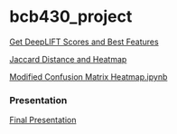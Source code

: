 # bcb430_project


[Get DeepLIFT Scores and Best Features](https://nbviewer.jupyter.org/github/yoonsikp/bcb430_project/blob/master/code/Get_DeepLIFT_Scores_and_Best_Features.ipynb)

[Jaccard Distance and Heatmap](https://nbviewer.jupyter.org/github/yoonsikp/bcb430_project/blob/master/code/Jaccard_Distance_and_Heatmap.ipynb)

[Modified Confusion Matrix Heatmap.ipynb](https://nbviewer.jupyter.org/github/yoonsikp/bcb430_project/blob/master/code/Modified_Confusion_Matrix_Heatmap.ipynb)

### Presentation

[Final Presentation](https://nbviewer.jupyter.org/github/yoonsikp/bcb430_project/blob/master/2019-March-LabMeeting.pdf)
